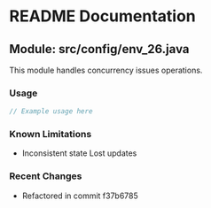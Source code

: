 # README Documentation

## Module: src/config/env_26.java

This module handles concurrency issues operations.

### Usage

```javascript
// Example usage here
```

### Known Limitations

- Inconsistent state Lost updates

### Recent Changes

- Refactored in commit f37b6785
